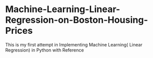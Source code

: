 # Machine-Learning-Linear-Regression-on-Boston-Housing-Prices
This is my first attempt in Implementing Machine Learning( Linear Regression) in Python with Reference
